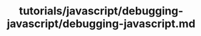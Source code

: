 ---
title: tutorials/javascript/debugging-javascript/debugging-javascript.md
showAuthorInfo: false
redirect_path: docs/tutorials/javascript/debugging-kotlin-in-browser
---